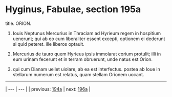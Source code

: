 # Hyginus, Fabulae, section 195a

title. ORION.



1. Iouis Neptunus Mercurius in Thraciam ad Hyrieum regem in hospitium uenerunt; qui ab eo cum liberaliter essent excepti, optionem ei dederunt si quid peteret. ille liberos optauit.



2. Mercurius de tauro quem Hyrieus ipsis immolarat corium protulit; illi in eum urinam fecerunt et in terram obruerunt, unde natus est Orion.



3. qui cum Dianam uellet uiolare, ab ea est interfectus. postea ab Ioue in stellarum numerum est relatus, quam stellam Orionem uocant.



---

| --- | --- |
| previous: [194a](../194a/) | next: [196a](../196a/) |